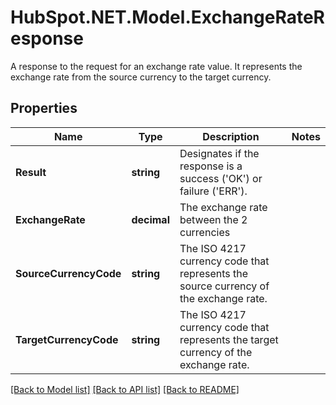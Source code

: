 # HubSpot.NET.Model.ExchangeRateResponse
A response to the request for an exchange rate value. It represents the exchange rate from the source currency to the target currency.

## Properties

Name | Type | Description | Notes
------------ | ------------- | ------------- | -------------
**Result** | **string** | Designates if the response is a success (&#39;OK&#39;) or failure (&#39;ERR&#39;). | 
**ExchangeRate** | **decimal** | The exchange rate between the 2 currencies | 
**SourceCurrencyCode** | **string** | The ISO 4217 currency code that represents the source currency of the exchange rate. | 
**TargetCurrencyCode** | **string** | The ISO 4217 currency code that represents the target currency of the exchange rate. | 

[[Back to Model list]](../README.md#documentation-for-models) [[Back to API list]](../README.md#documentation-for-api-endpoints) [[Back to README]](../README.md)

